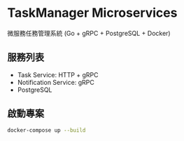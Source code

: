 # TaskManager Microservices

微服務任務管理系統 (Go + gRPC + PostgreSQL + Docker)

## 服務列表
- Task Service: HTTP + gRPC
- Notification Service: gRPC
- PostgreSQL

## 啟動專案
```bash
docker-compose up --build

